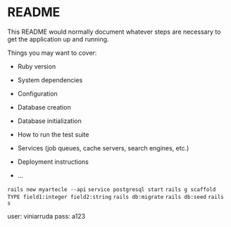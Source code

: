 # README

This README would normally document whatever steps are necessary to get the
application up and running.

Things you may want to cover:

* Ruby version

* System dependencies

* Configuration

* Database creation

* Database initialization

* How to run the test suite

* Services (job queues, cache servers, search engines, etc.)

* Deployment instructions

* ...


```rails new myartecle --api```
```service postgresql start```
```rails g scaffold TYPE field1:integer field2:string```
```rails db:migrate```
```rails db:seed```
```rails s```

user: viniarruda
pass: a123


